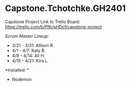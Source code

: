 # Capstone.Tchotchke.GH2401
Capstone Project
Link to Trello Board:
https://trello.com/b/PNUsHDcf/capstone-project

*Scrum Master Lineup:*
- 3/21 - 3/31: Allison R.
- 4/1 - 4/7: Katy B.
- 4/8 - 4/14: Ali H.
- 4/15 - 4/21: Kira L. 

*Installed: *
- Nodemon

